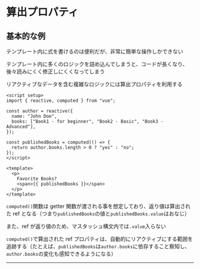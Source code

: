 # 算出プロパティ

## 基本的な例

テンプレート内に式を書けるのは便利だが、非常に簡単な操作しかできない

テンプレート内に多くのロジックを詰め込んでしまうと、コードが長くなり、後々読みにくく修正しにくくなってしまう

リアクティブなデータを含む複雑なロジックには算出プロパティを利用する

```vue
<script setup>
import { reactive, computed } from "vue";

const author = reactive({
  name: "John Doe",
  books: ["Book1 - for beginner", "Book2 - Basic", "Book3 - Advanced"],
});

const publishedBooks = computed(() => {
  return author.books.length > 0 ? "yes" : "no";
});
</script>

<template>
  <p>
    Favorite Books?
    <span>{{ publishedBooks }}</span>
  </p>
</template>
```

`computed()`関数は getter 関数が渡される事を想定しており、返り値は算出された ref となる（つまり`publishedBooks`の値と`publishedBooks.value`はおなじ）

また、ref が返り値のため、マスタッシュ構文内では`.value`入らない

`computed()`で算出された ref プロパティは、自動的にリアクティブにする範囲を追跡する（たとえば、`publishedBooks`は`author.books`に依存すること察知し、`author.books`の変化も感知できるようになる）

---
